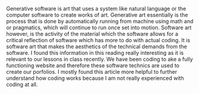 Generative software is art that uses a system like natural language or the computer software to create works of art. Generative art essentially is the process that is done by automatically running from machine using math and or pragmatics, which will continue to run once set into motion. Software art however, is the activity of the material which the software allows for a critical reflection of software which has more to do with actual coding. It is software art that makes the aesthetics of the technical demands from the software.
I found this information in this reading really interesting as it is relevant to our lessons in class recently. We have been coding to ake a fully functioning website and therefore these software technics are used to create our porfolios. I mostly found this article more helpful to further understand how coding works because I am not really experienced with coding at all. 
